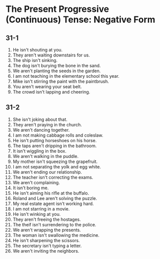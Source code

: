 # The Present Progressive (Continuous) Tense: Negative Form

## 31-1

1. He isn't shouting at you.
1. They aren't waiting downstairs for us.
1. The ship isn't sinking.
1. The dog isn't burying the bone in the sand.
1. We aren't planting the seeds in the garden.
1. I am not teaching in the elementary school this year.
1. Mike isn't stirring the paint with the paintbrush.
1. You aren't wearing your seat belt.
1. The crowd isn't lapping and cheering.

## 31-2

1. She isn't joking about that.
1. They aren't praying in the church.
1. We aren't dancing together.
1. I am not making cabbage rolls and coleslaw.
1. He isn't putting horseshoes on his horse.
1. The taps aren't dripping in the bathroom.
1. It isn't wiggling in the box.
1. We aren't walking in the puddle.
1. My mother isn't squeezing the grapefruit.
1. I am not separating the yolk and egg white.
1. We aren't ending our relationship.
1. The teacher isn't correcting the exams.
1. We aren't complaining.
1. It isn't boring me.
1. He isn't aiming his rifle at the buffalo.
1. Roland and Lee aren't solving the puzzle.
1. My real estate agent isn't working hard.
1. I am not starring in a movie.
1. He isn't winking at you.
1. They aren't freeing the hostages.
1. The theif isn't surrendering to the police.
1. We aren't wrapping the presents.
1. The woman isn't swallowing the medicine.
1. He isn't sharpening the scissors.
1. The secretary isn't typing a letter.
1. We aren't inviting the neighbors.
